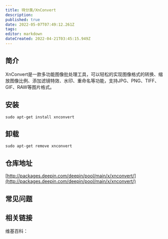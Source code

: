 ```yaml
---
title: 待分类/XnConvert
description: 
published: true
date: 2022-05-07T07:49:12.261Z
tags: 
editor: markdown
dateCreated: 2022-04-21T03:45:15.949Z
---
```


## 简介

XnConvert是一款多功能图像批处理工具，可以轻松的实现图像格式的转换、缩放图像比例、添加滤镜特效、水印、重命名等功能，支持JPG、PNG、TIFF、GIF、RAW等图片格式。

## 安装

`sudo apt-get install xnconvert`

## 卸载

`sudo apt-get remove xnconvert`

## 仓库地址

[http://packages.deepin.com/deepin/pool/main/x/xnconvert/](http://packages.deepin.com/deepin/pool/main/x/xnconvert/)

## 常见问题

## 相关链接

维基百科：
